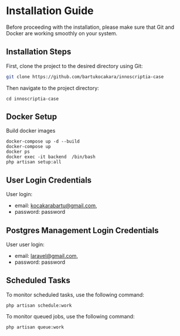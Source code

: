 # Installation Guide

Before proceeding with the installation, please make sure that Git and Docker are working smoothly on your system.

## Installation Steps

First, clone the project to the desired directory using Git:

```bash
git clone https://github.com/bartukocakara/innoscriptia-case
```
Then navigate to the project directory:

```
cd innoscriptia-case
```

## Docker Setup
Build docker images

```
docker-compose up -d --build
docker-compose up
docker ps
docker exec -it backend  /bin/bash
php artisan setup:all
```

## User Login Credentials
User login: 
  - email: kocakarabartu@gmail.com, 
  - password: password

## Postgres Management Login Credentials
User user login: 
 - email: laravel@gmail.com, 
 - password: password

## Scheduled Tasks
To monitor scheduled tasks, use the following command:

``php artisan schedule:work``

To monitor queued jobs, use the following command:

``php artisan queue:work``
